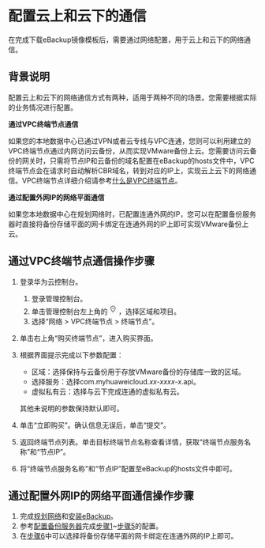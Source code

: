 # 配置云上和云下的通信<a name="cbr_03_0112"></a>

在完成下载eBackup镜像模板后，需要通过网络配置，用于云上和云下的网络通信。

## 背景说明<a name="section618275714446"></a>

配置云上和云下的网络通信方式有两种，适用于两种不同的场景。您需要根据实际的业务情况进行配置。

**通过VPC终端节点通信**

如果您的本地数据中心已通过VPN或者云专线与VPC连通，您则可以利用建立的VPC终端节点通过内网访问云备份，从而实现VMware备份上云。您需要访问云备份的网关时，只需将节点IP和云备份的域名配置在eBackup的hosts文件中，VPC终端节点会在请求时自动解析CBR域名，转到对应的IP上，实现云上云下的网络通信。VPC终端节点详细介绍请参考[什么是VPC终端节点](https://support.huaweicloud.com/productdesc-vpcep/zh-cn_topic_0131645194.html)。

**通过配置外网IP的网络平面通信**

如果您本地数据中心在规划网络时，已配置连通外网的IP，您可以在配置备份服务器时直接将备份存储平面的网卡绑定在连通外网的IP上即可实现VMware备份上云。

## 通过VPC终端节点通信操作步骤<a name="section1577913174451"></a>

1.  登录华为云控制台。
    1.  登录管理控制台。
    2.  单击管理控制台左上角的![](figures/icon-region.png)，选择区域和项目。
    3.  选择“网络 \> VPC终端节点 \> 终端节点”。

2.  单击右上角“购买终端节点”，进入购买界面。
3.  根据界面提示完成以下参数配置：

    -   区域：选择保持与云备份用于存放VMware备份的存储库一致的区域。
    -   选择服务：选择com.myhuaweicloud._xx-xxxx-x_.api。
    -   虚拟私有云：选择与云下完成连通的虚拟私有云。

    其他未说明的参数保持默认即可。

4.  单击“立即购买”。确认信息无误后，单击“提交”。
5.  返回终端节点列表。单击目标终端节点名称查看详情，获取“终端节点服务名称”和“节点IP”。
6.  将“终端节点服务名称”和“节点IP”配置至eBackup的hosts文件中即可。

## 通过配置外网IP的网络平面通信操作步骤<a name="section16699150123015"></a>

1.  完成[规划网络](规划网络.md)和[安装eBackup](安装eBackup.md)。
2.  参考[配置备份服务器](配置备份服务器.md)完成[步骤1](配置备份服务器.md#zh-cn_topic_0174676995_li125854217436)\~[步骤5](配置备份服务器.md#zh-cn_topic_0174676995_li37262249)的配置。
3.  在[步骤6](配置备份服务器.md#zh-cn_topic_0174676995_li65452189)中可以选择将备份存储平面的网卡绑定在连通外网的IP上即可。

